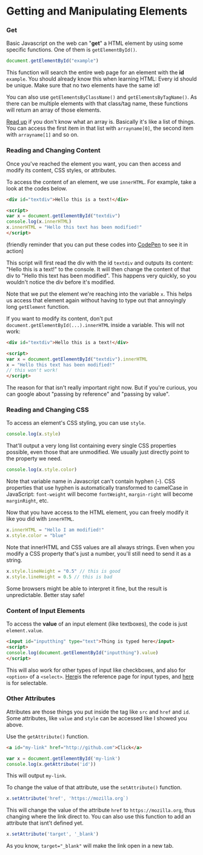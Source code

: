 # Getting and Manipulating Elements

### Get
Basic Javascript on the web can "**get**" a HTML element by using some specific functions. One of them is `getElementById()`. 

```js
document.getElementById("example")
```

This function will search the entire web page for an element with the **id** `example`. You should already know this when learning HTML: Every id should be unique. Make sure that no two elements have the same id!

You can also use `getElementsByClassName()` and `getElementsByTagName()`. As there can be multiple elements with that class/tag name, these functions will return an array of those elements. 

[Read up](js-quickguide.md) if you don't know what an array is. Basically it's like a list of things. You can access the first item in that list with `arrayname[0]`, the second item with `arrayname[1]` and so on.   

### Reading and Changing Content
Once you've reached the element you want, you can then access and modify its content, CSS styles, or attributes.

To access the content of an element, we use `innerHTML`. For example, take a look at the codes below.

```html
<div id="textdiv">Hello this is a text!</div>

<script>
var x = document.getElementById("textdiv")
console.log(x.innerHTML)
x.innerHTML = "Hello this text has been modified!"
</script>
```

(friendly reminder that you can put these codes into [CodePen](https://codepen.io) to see it in action)

This script will first read the div with the id `textdiv` and outputs its content: "Hello this is a text!" to the console. It will then change the content of that div to "Hello this text has been modified". This happens very quickly, so you wouldn't notice the div before it's modified.  

Note that we put the element we're reaching into the variable `x`. This helps us access that element again without having to type out that annoyingly long `getElement` function. 

If you want to modify its content, don't put `document.getElementById(...).innerHTML` inside a variable. This will not work:

```html
<div id="textdiv">Hello this is a text!</div>

<script>
var x = document.getElementById("textdiv").innerHTML
x = "Hello this text has been modified!"
// this won't work!
</script>
```

The reason for that isn't really important right now. But if you're curious, you can google about "passing by reference" and "passing by value".   

### Reading and Changing CSS
To access an element's CSS styling, you can use `style`. 

```js
console.log(x.style)
```

That'll output a very long list containing every single CSS properties possible, even those that are unmodified. We usually just directly point to the property we need.
 
```js
console.log(x.style.color)
```

Note that variable name in Javascript can't contain hyphen (-). CSS properties that use hyphen is automatically transformed to camelCase in JavaScript: `font-weight` will become `fontWeight`, `margin-right` will become `marginRight`, etc.

Now that you have access to the HTML element, you can freely modify it like you did with `innerHTML`.

```js
x.innerHTML = "Hello I am modified!"
x.style.color = "blue"
```

Note that innerHTML and CSS values are all always strings. Even when you modify a CSS property that's just a number, you'll still need to send it as a string.

```js
x.style.lineHeight = "0.5" // this is good
x.style.lineHeight = 0.5 // this is bad
```

Some browsers might be able to interpret it fine, but the result is unpredictable. Better stay safe!

### Content of Input Elements
To access the **value** of an input element (like textboxes), the code is just `element.value`.
```html
<input id="inputthing" type="text">Thing is typed here</input>
<script>
console.log(document.getElementById("inputthing").value)
</script>
```

This will also work for other types of input like checkboxes, and also for `<option>` of a `<select>`. [Here](https://www.w3schools.com/html/html_form_input_types.asp)is the reference page for input types, and [here](https://www.w3schools.com/tags/tag_select.asp) is for selectable. 

### Other Attributes
Attributes are those things you put inside the tag like `src` and `href` and `id`. Some attributes, like `value` and `style` can be accessed like I showed you above. 

Use the `getAttribute()` function.

```html
<a id="my-link" href="http://github.com">Click</a>
```

```js
var x = document.getElementById('my-link')
console.log(x.getAttribute('id'))
```

This will output `my-link`.

To change the value of that attribute, use the `setAttribute()` function.

```js
x.setAttribute('href', 'https://mozilla.org`)
```

This will change the value of the attribute `href` to `https://mozilla.org`, thus changing where the link direct to. You can also use this function to add an attribute that isnt't defined yet.
 
```js
x.setAttribute('target', '_blank')
``` 

As you know, `target="_blank"` will make the link open in a new tab. 